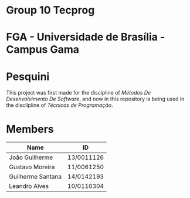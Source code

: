 # Group 10 Tecprog
# FGA - Universidade de Brasília - Campus Gama

# Pesquini 

This project was first made for the discipline of _Métodos De Desenvolvimento De Software_, and now in this repository is being used in the discilpline of _Técnicas de Programação_.


# Members

|Name       |ID |
|-----------|----------|
|João Guilherme|13/0011126|
|Gustavo Moreira|11/0061250|
|Guilherme Santana|14/0142193|
|Leandro Alves|10/0110304|
